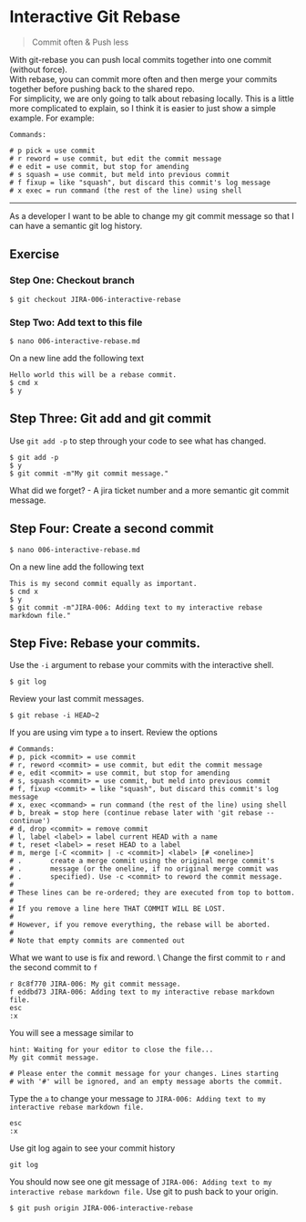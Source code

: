 # Interactive Git Rebase 

> Commit often & Push less

With git-rebase you can push local commits together into one commit (without force). \
With rebase, you can commit more often and then merge your commits together before pushing back to the shared repo. \
For simplicity, we are only going to talk about rebasing locally. This is a little more complicated to explain, so I think it is easier to just show a simple example. For example:

```
Commands:

# p	pick = use commit
# r	reword = use commit, but edit the commit message
# e	edit = use commit, but stop for amending
# s	squash = use commit, but meld into previous commit
# f	fixup = like "squash", but discard this commit's log message
# x	exec = run command (the rest of the line) using shell
```


--- 
As a developer I want to be able to change my git commit message so that I can have a semantic git log history. 

## Exercise 


### Step One: Checkout branch 
```
$ git checkout JIRA-006-interactive-rebase
```

### Step Two: Add text to this file 
```
$ nano 006-interactive-rebase.md
```
On a new line add the following text 
```
Hello world this will be a rebase commit. 
$ cmd x
$ y
```

## Step Three: Git add and git commit
Use `git add -p` to step through your code to see what has changed. 
```
$ git add -p 
$ y 
$ git commit -m"My git commit message." 
```

What did we forget? - A jira ticket number and a more semantic git commit message. 

## Step Four: Create a second commit 
```
$ nano 006-interactive-rebase.md
```
On a new line add the following text 
```
This is my second commit equally as important.
$ cmd x
$ y 
$ git commit -m"JIRA-006: Adding text to my interactive rebase markdown file." 
```

## Step Five: Rebase your commits. 
Use the `-i` argument to rebase your commits with the interactive shell. 
```
$ git log 
```
Review your last commit messages. 

```
$ git rebase -i HEAD~2 
```
If you are using vim type `a` to insert.
Review the options

```
# Commands:
# p, pick <commit> = use commit
# r, reword <commit> = use commit, but edit the commit message
# e, edit <commit> = use commit, but stop for amending
# s, squash <commit> = use commit, but meld into previous commit
# f, fixup <commit> = like "squash", but discard this commit's log message
# x, exec <command> = run command (the rest of the line) using shell
# b, break = stop here (continue rebase later with 'git rebase --continue')
# d, drop <commit> = remove commit
# l, label <label> = label current HEAD with a name
# t, reset <label> = reset HEAD to a label
# m, merge [-C <commit> | -c <commit>] <label> [# <oneline>]
# .       create a merge commit using the original merge commit's
# .       message (or the oneline, if no original merge commit was
# .       specified). Use -c <commit> to reword the commit message.
#
# These lines can be re-ordered; they are executed from top to bottom.
#
# If you remove a line here THAT COMMIT WILL BE LOST.
#
# However, if you remove everything, the rebase will be aborted.
#
# Note that empty commits are commented out

``` 

What we want to use is fix and reword. \ 
Change the first commit to `r` and the second commit to `f`
```
r 8c8f770 JIRA-006: My git commit message.
f eddbd73 JIRA-006: Adding text to my interactive rebase markdown file.
esc 
:x
```

You will see a message similar to 
```
hint: Waiting for your editor to close the file... 
My git commit message.
  
# Please enter the commit message for your changes. Lines starting
# with '#' will be ignored, and an empty message aborts the commit.
```

Type the `a` to change your message to `JIRA-006: Adding text to my interactive rebase markdown file.`
```
esc 
:x
```

Use git log again to see your commit history
```
git log
```

You should now see one git message of `JIRA-006: Adding text to my interactive rebase markdown file.` 
Use git to push back to your origin. 
```
$ git push origin JIRA-006-interactive-rebase
```